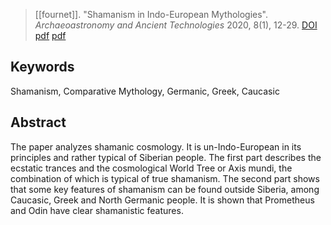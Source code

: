 > [[fournet]]. "Shamanism in Indo-European Mythologies". *Archaeoastronomy and Ancient Technologies* 2020, 8(1), 12-29. [DOI](https://doi.org/10.24411/2310-2144-2020-00003) [pdf](https://aaatec.org/art/a-fournetar2) [pdf](a-fournet2020.pdf)

## Keywords
Shamanism, Comparative Mythology, Germanic, Greek, Caucasic

## Abstract
The paper analyzes shamanic cosmology. It is un-Indo-European in its principles and rather typical of Siberian people. The first part describes the ecstatic trances and the cosmological World Tree or Axis mundi, the combination of which is typical of true shamanism. The second part shows that some key features of shamanism can be found outside Siberia, among Caucasic, Greek and North Germanic people. It is shown that Prometheus and Odin have clear shamanistic features.